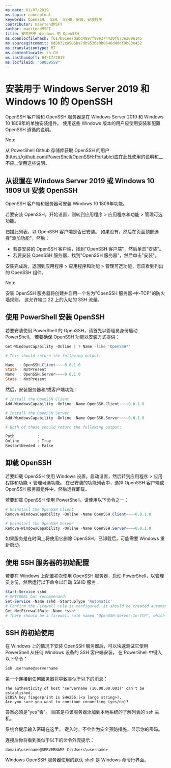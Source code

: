 ```yaml
---
ms.date: 01/07/2019
ms.topic: conceptual
keywords: OpenSSH、 SSH、 SSHD，安装，安装程序
contributor: maertendMSFT
author: maertendMSFT
title: 安装用于 Windows 的 OpenSSH
ms.openlocfilehash: f617b01ee7dabd4897f99e374420f673e209e145
ms.sourcegitcommit: 0d0b32c8986ba7db9536e0b8648d4ddf9b03e452
ms.translationtype: MT
ms.contentlocale: zh-CN
ms.lasthandoff: 04/17/2019
ms.locfileid: "59859558"
---
```

# <a name="installation-of-openssh-for-windows-server-2019-and-windows-10"></a>安装用于 Windows Server 2019 和 Windows 10 的 OpenSSH #

OpenSSH 客户端和 OpenSSH 服务器是在 Windows Server 2019 和 Windows 10 1809年的单独安装组件。
使用这些 Windows 版本的用户应使用安装和配置 OpenSSH 遵循的说明。 

> [!NOTE] 
> 从 PowerShell Github 存储库获取 OpenSSH 的用户 (https://github.com/PowerShell/OpenSSH-Portable)应在此处使用的说明和__不应__使用这些说明。 


## <a name="installing-openssh-from-the-settings-ui-on-windows-server-2019-or-windows-10-1809"></a>从设置在 Windows Server 2019 或 Windows 10 1809 UI 安装 OpenSSH

OpenSSH 客户端和服务器可安装 Windows 10 1809年功能。 

若要安装 OpenSSH，开始设置，则转到应用程序 > 应用程序和功能 > 管理可选功能。 

扫描此列表，以 OpenSSH 客户端是否已安装。 如果没有，然后在页面顶部选择"添加功能"，然后： 

* 若要安装的 OpenSSH 客户端，找到"OpenSSH 客户端"，然后单击"安装"。 
* 若要安装 OpenSSH 服务器，找到"OpenSSH 服务器"，然后单击"安装"。 

安装完成后，返回到应用程序 > 应用程序和功能 > 管理可选功能，您应看到列出的 OpenSSH 组件。

> [!NOTE]
> 安装 OpenSSH 服务器将创建并启用一个名为"OpenSSH 服务器-中-TCP"的防火墙规则。 这允许端口 22 上的入站的 SSH 流量。 

## <a name="installing-openssh-with-powershell"></a>使用 PowerShell 安装 OpenSSH 

若要安装使用 PowerShell 的 OpenSSH，请首先以管理员身份启动 PowerShell。
若要确保 OpenSSH 功能以安装方式提供：

```powershell
Get-WindowsCapability -Online | ? Name -like 'OpenSSH*'

# This should return the following output:

Name  : OpenSSH.Client~~~~0.0.1.0
State : NotPresent
Name  : OpenSSH.Server~~~~0.0.1.0
State : NotPresent
```

然后，安装服务器和/或客户端功能：

```powershell
# Install the OpenSSH Client
Add-WindowsCapability -Online -Name OpenSSH.Client~~~~0.0.1.0

# Install the OpenSSH Server
Add-WindowsCapability -Online -Name OpenSSH.Server~~~~0.0.1.0

# Both of these should return the following output:

Path          :
Online        : True
RestartNeeded : False
```

## <a name="uninstalling-openssh"></a>卸载 OpenSSH

若要卸载 OpenSSH 使用 Windows 设置，启动设置，然后转到应用程序 > 应用程序和功能 > 管理可选功能。 在已安装的功能列表中，选择 OpenSSH 客户端或 OpenSSH 服务器组件中，然后选择卸载。

若要卸载 OpenSSH 使用 PowerShell，请使用以下命令之一：

```powershell
# Uninstall the OpenSSH Client
Remove-WindowsCapability -Online -Name OpenSSH.Client~~~~0.0.1.0

# Uninstall the OpenSSH Server
Remove-WindowsCapability -Online -Name OpenSSH.Server~~~~0.0.1.0
```

如果服务是在时间上将使用它删除 OpenSSH，已卸载后，可能需要 Windows 重新启动。


## <a name="initial-configuration-of-ssh-server"></a>使用 SSH 服务器的初始配置

若要在 Windows 上配置初次使用 OpenSSH 服务器，启动 PowerShell，以管理员身份，然后运行以下命令以启动 SSHD 服务：

```powershell
Start-Service sshd
# OPTIONAL but recommended:
Set-Service -Name sshd -StartupType 'Automatic'
# Confirm the Firewall rule is configured. It should be created automatically by setup. 
Get-NetFirewallRule -Name *ssh*
# There should be a firewall rule named "OpenSSH-Server-In-TCP", which should be enabled 
```

## <a name="initial-use-of-ssh"></a>SSH 的初始使用

在 Windows 上的情况下安装 OpenSSH 服务器后，可以快速测试它使用 PowerShell 从任何 Windows 设备的 SSH 客户端安装。 在 PowerShell 中键入以下命令： 

```powershell
Ssh username@servername
```

第一个连接到任何服务器将导致类似于以下的消息：

```
The authenticity of host 'servername (10.00.00.001)' can't be established.
ECDSA key fingerprint is SHA256:(<a large string>).
Are you sure you want to continue connecting (yes/no)?
```

答案必须是"yes"否"。 回答是将该服务器添加到本地系统的了解列表的 ssh 主机。

系统会提示输入密码在这里。 键入时，不会作为安全预防措施，显示你的密码。 

连接后你将看到类似于以下的命令外壳提示：

```
domain\username@SERVERNAME C:\Users\username>
```

Windows OpenSSH 服务器使用的默认 shell 是 Windows 命令行界面。 

